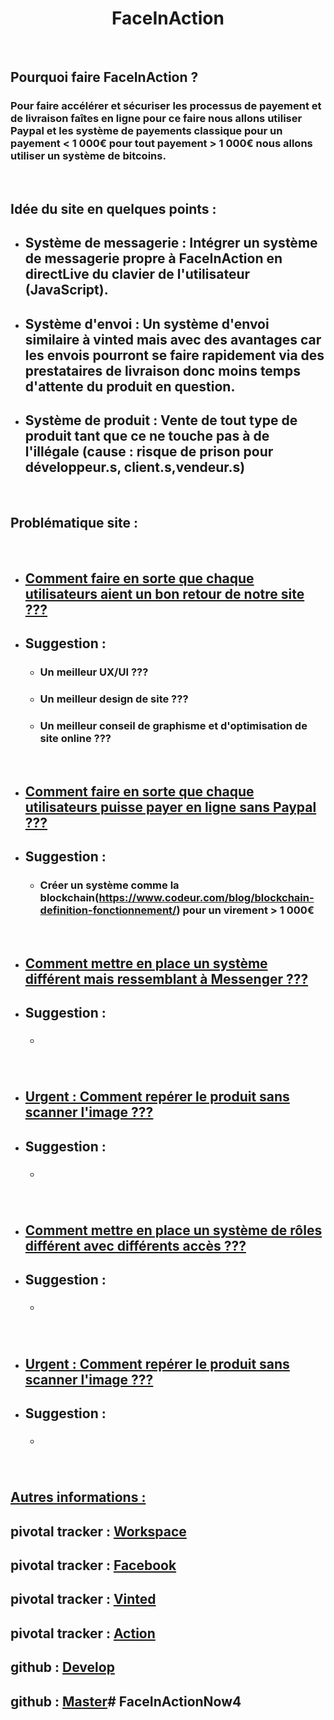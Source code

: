 # <center>FaceInAction</center>

<br>

## Pourquoi faire FaceInAction ?

### Pour faire accélérer et sécuriser les processus de payement et de livraison faîtes en ligne pour ce faire nous allons utiliser Paypal et les système de payements classique pour un payement < 1 000€ pour tout payement > 1 000€ nous allons utiliser un système de bitcoins.


<br>

## Idée du site en quelques points :

- ## Système de messagerie : Intégrer un système de messagerie propre à FaceInAction en directLive du clavier de l'utilisateur (JavaScript).

- ## Système d'envoi : Un système d'envoi similaire à vinted mais avec des avantages car les envois pourront se faire rapidement via des prestataires de livraison donc moins temps d'attente du produit en question.

- ## Système de produit : Vente de tout type de produit tant que ce ne touche pas à de l'illégale (cause : risque de prison pour développeur.s, client.s,vendeur.s)

<br>

## Problématique site :
<br>

- ## <u>Comment faire en sorte que chaque utilisateurs aient un bon retour de notre site ???</u>
- ## Suggestion :
  - ### Un meilleur UX/UI ???
  - ### Un meilleur design de site ???
  - ### Un meilleur conseil de graphisme et d'optimisation de site online ???
  <br>
- ## <u>Comment faire en sorte que chaque utilisateurs puisse payer en ligne sans Paypal ???</u>
- ## Suggestion :
  - ### Créer un système comme la blockchain(<a href="https://www.codeur.com/blog/blockchain-definition-fonctionnement/">https://www.codeur.com/blog/blockchain-definition-fonctionnement/</a>) pour un virement > 1 000€
  <br>

- ## <u>Comment mettre en place un système différent mais ressemblant à Messenger ???</u>
- ## Suggestion :
  - ### 
  <br>
- ## <u>Urgent : Comment repérer le produit sans scanner l'image ???</u>
- ## Suggestion :
  - ### 
  <br>

- ## <u>Comment mettre en place un système de rôles différent avec différents accès ???</u>
- ## Suggestion :
  - ### 
  <br>
- ## <u>Urgent : Comment repérer le produit sans scanner l'image ???</u>
- ## Suggestion :
  - ### 
  <br>

## <u>Autres informations :</u>

## pivotal tracker : <a href="https://www.pivotaltracker.com/n/workspaces/833059">Workspace</a>
## pivotal tracker : <a href="https://www.pivotaltracker.com/n/projects/2468645">Facebook</a>
## pivotal tracker : <a href="https://www.pivotaltracker.com/n/projects/2468646">Vinted</a>
## pivotal tracker : <a href="https://www.pivotaltracker.com/n/projects/2468647">Action</a>
## github : <a href="https://github.com/Freddyede/FaceInAction/tree/develop">Develop</a>
## github : <a href="https://github.com/Freddyede/FaceInAction">Master</a># FaceInActionNow4
